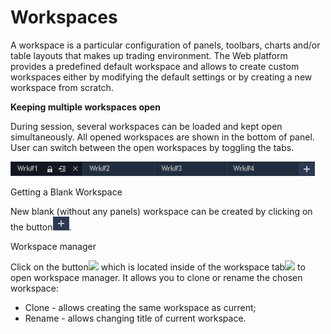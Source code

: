 # Workspaces

A workspace is a particular configuration of panels, toolbars, charts and/or table layouts that makes up trading environment. The Web platform provides a predefined default workspace and allows to create custom workspaces either by modifying the default settings or by creating a new workspace from scratch.

**Keeping multiple workspaces open**

During session, several workspaces can be loaded and kept open simultaneously. All opened workspaces are shown in the bottom of panel. User can switch between the open workspaces by toggling the tabs.

![](../../.gitbook/assets/screenshot_1%20%2811%29.png)

Getting a Blank Workspace

New blank \(without any panels\) workspace can be created by clicking on the button![](../../.gitbook/assets/screenshot_1-copy%20%282%29.png).

Workspace manager

Click on the button![](../../.gitbook/assets/screenshot_2-copy-copy.png) which is located inside of the workspace tab![](../../.gitbook/assets/screenshot_2-copy.png) to open workspace manager. It allows you to clone or rename the chosen workspace:

* Clone - allows creating the same workspace as current;
* Rename - allows changing title of current workspace.

